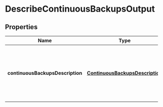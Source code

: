 

# DescribeContinuousBackupsOutput


## Properties

| Name | Type | Description | Notes |
|------------ | ------------- | ------------- | -------------|
|**continuousBackupsDescription** | [**ContinuousBackupsDescription**](ContinuousBackupsDescription.md) | Represents the continuous backups and point in time recovery settings on the table. |  [optional] |



